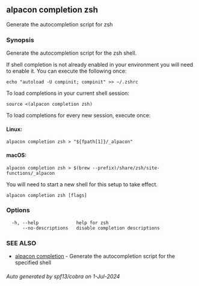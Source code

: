 ## alpacon completion zsh

Generate the autocompletion script for zsh

### Synopsis

Generate the autocompletion script for the zsh shell.

If shell completion is not already enabled in your environment you will need
to enable it.  You can execute the following once:

	echo "autoload -U compinit; compinit" >> ~/.zshrc

To load completions in your current shell session:

	source <(alpacon completion zsh)

To load completions for every new session, execute once:

#### Linux:

	alpacon completion zsh > "${fpath[1]}/_alpacon"

#### macOS:

	alpacon completion zsh > $(brew --prefix)/share/zsh/site-functions/_alpacon

You will need to start a new shell for this setup to take effect.


```
alpacon completion zsh [flags]
```

### Options

```
  -h, --help              help for zsh
      --no-descriptions   disable completion descriptions
```

### SEE ALSO

* [alpacon completion](alpacon_completion.md)	 - Generate the autocompletion script for the specified shell

###### Auto generated by spf13/cobra on 1-Jul-2024
